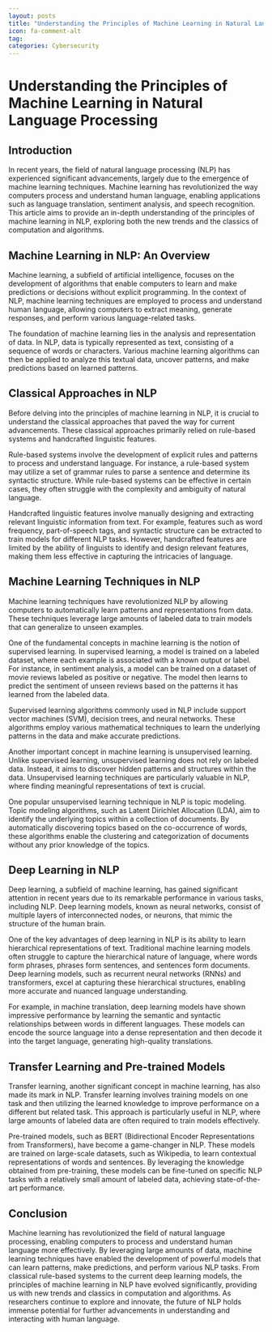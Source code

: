 ```yaml
---
layout: posts
title: "Understanding the Principles of Machine Learning in Natural Language Processing"
icon: fa-comment-alt
tag:      
categories: Cybersecurity
---
```



# Understanding the Principles of Machine Learning in Natural Language Processing

## Introduction

In recent years, the field of natural language processing (NLP) has experienced significant advancements, largely due to the emergence of machine learning techniques. Machine learning has revolutionized the way computers process and understand human language, enabling applications such as language translation, sentiment analysis, and speech recognition. This article aims to provide an in-depth understanding of the principles of machine learning in NLP, exploring both the new trends and the classics of computation and algorithms.

## Machine Learning in NLP: An Overview

Machine learning, a subfield of artificial intelligence, focuses on the development of algorithms that enable computers to learn and make predictions or decisions without explicit programming. In the context of NLP, machine learning techniques are employed to process and understand human language, allowing computers to extract meaning, generate responses, and perform various language-related tasks.

The foundation of machine learning lies in the analysis and representation of data. In NLP, data is typically represented as text, consisting of a sequence of words or characters. Various machine learning algorithms can then be applied to analyze this textual data, uncover patterns, and make predictions based on learned patterns.

## Classical Approaches in NLP

Before delving into the principles of machine learning in NLP, it is crucial to understand the classical approaches that paved the way for current advancements. These classical approaches primarily relied on rule-based systems and handcrafted linguistic features.

Rule-based systems involve the development of explicit rules and patterns to process and understand language. For instance, a rule-based system may utilize a set of grammar rules to parse a sentence and determine its syntactic structure. While rule-based systems can be effective in certain cases, they often struggle with the complexity and ambiguity of natural language.

Handcrafted linguistic features involve manually designing and extracting relevant linguistic information from text. For example, features such as word frequency, part-of-speech tags, and syntactic structure can be extracted to train models for different NLP tasks. However, handcrafted features are limited by the ability of linguists to identify and design relevant features, making them less effective in capturing the intricacies of language.

## Machine Learning Techniques in NLP

Machine learning techniques have revolutionized NLP by allowing computers to automatically learn patterns and representations from data. These techniques leverage large amounts of labeled data to train models that can generalize to unseen examples.

One of the fundamental concepts in machine learning is the notion of supervised learning. In supervised learning, a model is trained on a labeled dataset, where each example is associated with a known output or label. For instance, in sentiment analysis, a model can be trained on a dataset of movie reviews labeled as positive or negative. The model then learns to predict the sentiment of unseen reviews based on the patterns it has learned from the labeled data.

Supervised learning algorithms commonly used in NLP include support vector machines (SVM), decision trees, and neural networks. These algorithms employ various mathematical techniques to learn the underlying patterns in the data and make accurate predictions.

Another important concept in machine learning is unsupervised learning. Unlike supervised learning, unsupervised learning does not rely on labeled data. Instead, it aims to discover hidden patterns and structures within the data. Unsupervised learning techniques are particularly valuable in NLP, where finding meaningful representations of text is crucial.

One popular unsupervised learning technique in NLP is topic modeling. Topic modeling algorithms, such as Latent Dirichlet Allocation (LDA), aim to identify the underlying topics within a collection of documents. By automatically discovering topics based on the co-occurrence of words, these algorithms enable the clustering and categorization of documents without any prior knowledge of the topics.

## Deep Learning in NLP

Deep learning, a subfield of machine learning, has gained significant attention in recent years due to its remarkable performance in various tasks, including NLP. Deep learning models, known as neural networks, consist of multiple layers of interconnected nodes, or neurons, that mimic the structure of the human brain.

One of the key advantages of deep learning in NLP is its ability to learn hierarchical representations of text. Traditional machine learning models often struggle to capture the hierarchical nature of language, where words form phrases, phrases form sentences, and sentences form documents. Deep learning models, such as recurrent neural networks (RNNs) and transformers, excel at capturing these hierarchical structures, enabling more accurate and nuanced language understanding.

For example, in machine translation, deep learning models have shown impressive performance by learning the semantic and syntactic relationships between words in different languages. These models can encode the source language into a dense representation and then decode it into the target language, generating high-quality translations.

## Transfer Learning and Pre-trained Models

Transfer learning, another significant concept in machine learning, has also made its mark in NLP. Transfer learning involves training models on one task and then utilizing the learned knowledge to improve performance on a different but related task. This approach is particularly useful in NLP, where large amounts of labeled data are often required to train models effectively.

Pre-trained models, such as BERT (Bidirectional Encoder Representations from Transformers), have become a game-changer in NLP. These models are trained on large-scale datasets, such as Wikipedia, to learn contextual representations of words and sentences. By leveraging the knowledge obtained from pre-training, these models can be fine-tuned on specific NLP tasks with a relatively small amount of labeled data, achieving state-of-the-art performance.

## Conclusion

Machine learning has revolutionized the field of natural language processing, enabling computers to process and understand human language more effectively. By leveraging large amounts of data, machine learning techniques have enabled the development of powerful models that can learn patterns, make predictions, and perform various NLP tasks. From classical rule-based systems to the current deep learning models, the principles of machine learning in NLP have evolved significantly, providing us with new trends and classics in computation and algorithms. As researchers continue to explore and innovate, the future of NLP holds immense potential for further advancements in understanding and interacting with human language.